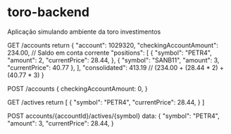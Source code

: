 # toro-backend
Aplicação simulando ambiente da toro investimentos

GET /accounts
return {
    "account": 1029320,
    "checkingAccountAmount": 234.00, // Saldo em conta corrente
    "positions": [
        {
            "symbol": "PETR4",
            "amount": 2,
            "currentPrice": 28.44,
        },
        {
            "symbol": "SANB11",
            "amount": 3,
            "currentPrice": 40.77
        },
    ],
    "consolidated": 413.19 // (234.00 + (28.44 * 2) + (40.77 * 3)
}

POST /accounts
{
    checkingAccountAmount: 0,
}

GET /actives
return [
        {
            "symbol": "PETR4",
            "currentPrice": 28.44,
        }
    ]

POST accounts/{accountId}/actives/{symbol}
data: 
        {
            "symbol": "PETR4",
            "amount": 3,
            "currentPrice": 28.44,
        }
    